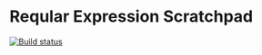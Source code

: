 Reqular Expression Scratchpad
===========================

[![Build status](https://ci.appveyor.com/api/projects/status/3cop05fgu9f84xky)](https://ci.appveyor.com/project/mikefourie/regularexpressionscratchpad)
